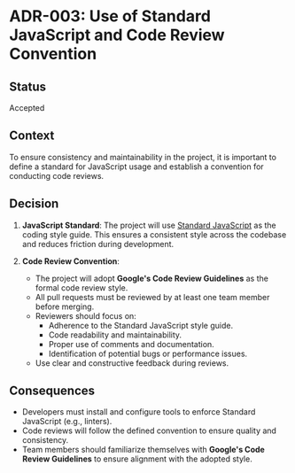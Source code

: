 # ADR-003: Use of Standard JavaScript and Code Review Convention

## Status
Accepted

## Context
To ensure consistency and maintainability in the project, it is important to define a standard for JavaScript usage and establish a convention for conducting code reviews.

## Decision
1. **JavaScript Standard**: The project will use [Standard JavaScript](https://standardjs.com/) as the coding style guide. This ensures a consistent style across the codebase and reduces friction during development.

2. **Code Review Convention**: 
   - The project will adopt **Google's Code Review Guidelines** as the formal code review style.
   - All pull requests must be reviewed by at least one team member before merging.
   - Reviewers should focus on:
     - Adherence to the Standard JavaScript style guide.
     - Code readability and maintainability.
     - Proper use of comments and documentation.
     - Identification of potential bugs or performance issues.
   - Use clear and constructive feedback during reviews.

## Consequences
- Developers must install and configure tools to enforce Standard JavaScript (e.g., linters).
- Code reviews will follow the defined convention to ensure quality and consistency.
- Team members should familiarize themselves with **Google's Code Review Guidelines** to ensure alignment with the adopted style.